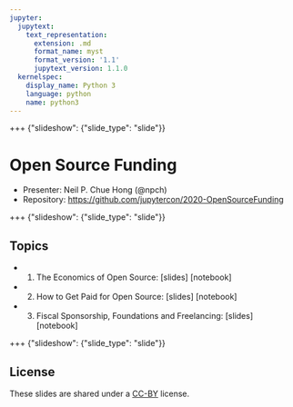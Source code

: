```yaml
---
jupyter:
  jupytext:
    text_representation:
      extension: .md
      format_name: myst
      format_version: '1.1'
      jupytext_version: 1.1.0
  kernelspec:
    display_name: Python 3
    language: python
    name: python3
---
```


+++ {"slideshow": {"slide_type": "slide"}}

# Open Source Funding

- Presenter: Neil P. Chue Hong (@npch)
- Repository: https://github.com/jupytercon/2020-OpenSourceFunding

+++ {"slideshow": {"slide_type": "slide"}}

## Topics

- 1. The Economics of Open Source: [slides] [notebook]
- 2. How to Get Paid for Open Source: [slides] [notebook]
- 3. Fiscal Sponsorship, Foundations and Freelancing: [slides] [notebook]

+++ {"slideshow": {"slide_type": "slide"}}

## License

These slides are shared under a [CC-BY](https://creativecommons.org/licenses/by/4.0/) license.
